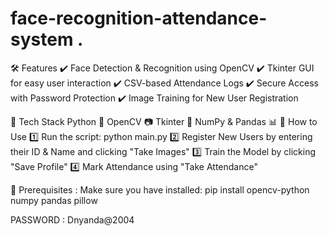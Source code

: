 # face-recognition-attendance-system .

🛠 Features
✔️ Face Detection & Recognition using OpenCV
✔️ Tkinter GUI for easy user interaction
✔️ CSV-based Attendance Logs
✔️ Secure Access with Password Protection
✔️ Image Training for New User Registration

🔧 Tech Stack
Python 🐍
OpenCV 📷
Tkinter 🎨
NumPy & Pandas 📊
🚀 How to Use
1️⃣ Run the script: python main.py
2️⃣ Register New Users by entering their ID & Name and clicking "Take Images"
3️⃣ Train the Model by clicking "Save Profile"
4️⃣ Mark Attendance using "Take Attendance"

📌 Prerequisites : 
Make sure you have installed:
pip install opencv-python numpy pandas pillow

PASSWORD : Dnyanda@2004

